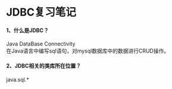 # JDBC复习笔记

#### 1、什么是JDBC？
Java DataBase Connectivity   
在Java语言中编写sql语句，对mysql数据库中的数据进行CRUD操作。

#### 2、JDBC相关的类库所在位置？
java.sql.*
